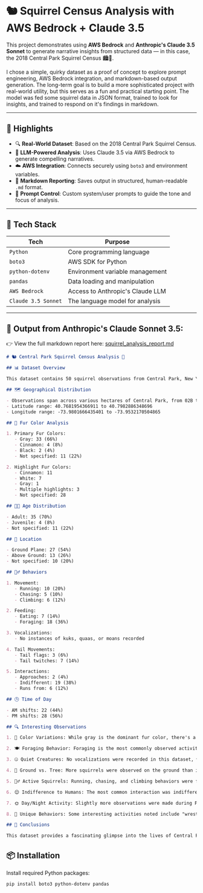 # 🐿️ Squirrel Census Analysis with AWS Bedrock + Claude 3.5

This project demonstrates using **AWS Bedrock** and **Anthropic's Claude 3.5 Sonnet** to generate narrative insights from structured data — in this case, the 2018 Central Park Squirrel Census 🏙️🌳.

I chose a simple, quirky dataset as a proof of concept to explore prompt engineering, AWS Bedrock integration, and markdown-based output generation. The long-term goal is to build a more sophisticated project with real-world utility, but this serves as a fun and practical starting point. The model was fed some squirrel data in JSON format, trained to look for insights, and trained to respond on it's findings in markdown.  

---

## 🚀 Highlights

- 🔍 **Real-World Dataset**: Based on the 2018 Central Park Squirrel Census.
- 🧠 **LLM-Powered Analysis**: Uses Claude 3.5 via AWS Bedrock to generate compelling narratives.
- ☁️ **AWS Integration**: Connects securely using `boto3` and environment variables.
- 📝 **Markdown Reporting**: Saves output in structured, human-readable `.md` format.
- 🎯 **Prompt Control**: Custom system/user prompts to guide the tone and focus of analysis.

---

## 🧰 Tech Stack

| Tech              | Purpose                                 |
|-------------------|------------------------------------------|
| `Python`          | Core programming language                |
| `boto3`           | AWS SDK for Python                       |
| `python-dotenv`   | Environment variable management          |
| `pandas`          | Data loading and manipulation            |
| `AWS Bedrock`     | Access to Anthropic's Claude LLM         |
| `Claude 3.5 Sonnet` | The language model for analysis         |

---

## 📄 Output from Anthropic's Claude Sonnet 3.5:

👉 View the full markdown report here:
[squirrel_analysis_report.md](https://github.com/david125tran/AWS_Bedrock_LLM/blob/main/squirrel_analysis_report.md)

```markdown
# 🐿️ Central Park Squirrel Census Analysis 🌳

## 📊 Dataset Overview

This dataset contains 50 squirrel observations from Central Park, New York City. Each entry includes detailed information about the squirrel's location, physical characteristics, behaviors, and interactions with the environment.

## 🗺️ Geographical Distribution

- Observations span across various hectares of Central Park, from 02B to 40B.
- Latitude range: 40.7681954366911 to 40.7982886348696
- Longitude range: -73.9801666435401 to -73.9532170504865

## 🎨 Fur Color Analysis

1. Primary Fur Colors:
   - Gray: 33 (66%)
   - Cinnamon: 4 (8%)
   - Black: 2 (4%)
   - Not specified: 11 (22%)

2. Highlight Fur Colors:
   - Cinnamon: 11
   - White: 7
   - Gray: 1
   - Multiple highlights: 3
   - Not specified: 28

## 👶🏼 Age Distribution

- Adult: 35 (70%)
- Juvenile: 4 (8%)
- Not specified: 11 (22%)

## 🌳 Location

- Ground Plane: 27 (54%)
- Above Ground: 13 (26%)
- Not specified: 10 (20%)

## 🏃‍♂️ Behaviors

1. Movement:
   - Running: 10 (20%)
   - Chasing: 5 (10%)
   - Climbing: 6 (12%)

2. Feeding:
   - Eating: 7 (14%)
   - Foraging: 18 (36%)

3. Vocalizations:
   - No instances of kuks, quaas, or moans recorded

4. Tail Movements:
   - Tail flags: 3 (6%)
   - Tail twitches: 7 (14%)

5. Interactions:
   - Approaches: 2 (4%)
   - Indifferent: 19 (38%)
   - Runs from: 6 (12%)

## 🕒 Time of Day

- AM shifts: 22 (44%)
- PM shifts: 28 (56%)

## 🔍 Interesting Observations

1. 🌈 Color Variations: While gray is the dominant fur color, there's a rich diversity of highlight colors, including cinnamon and white.

2. 🍽️ Foraging Behavior: Foraging is the most commonly observed activity, suggesting that food-seeking is a primary daytime activity for Central Park squirrels.

3. 🤐 Quiet Creatures: No vocalizations were recorded in this dataset, which is surprising given the number of observations.

4. 🌳 Ground vs. Tree: More squirrels were observed on the ground than in trees, possibly due to foraging behavior.

5. 🏃‍♂️ Active Squirrels: Running, chasing, and climbing behaviors were frequently observed, indicating high activity levels.

6. 😌 Indifference to Humans: The most common interaction was indifference, suggesting these urban squirrels are accustomed to human presence.

7. 🌞 Day/Night Activity: Slightly more observations were made during PM shifts, but the difference is not significant.

8. 👀 Unique Behaviors: Some interesting activities noted include "wrestling with mother" and "eating upside down on a tree."

## 🧐 Conclusions

This dataset provides a fascinating glimpse into the lives of Central Park's squirrel population. The predominance of gray-furred adults engaging in foraging behavior on the ground paints a picture of a well-established urban wildlife community. The variety in fur colors and behaviors suggests a diverse and adaptable population. The squirrels' general indifference to human presence indicates their successful adaptation to the urban environment. Further studies could explore seasonal variations in behavior and more detailed analysis of their interactions with the park's ecosystem.
```



## 📦 Installation

Install required Python packages:

```bash
pip install boto3 python-dotenv pandas
